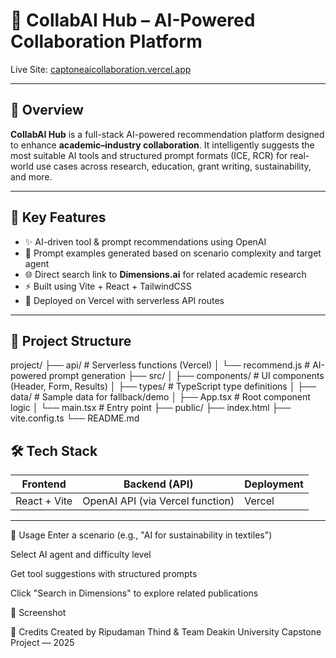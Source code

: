 # 🤖 CollabAI Hub – AI-Powered Collaboration Platform

Live Site: [captoneaicollaboration.vercel.app](https://captoneaicollaboration.vercel.app)

---

## 🚀 Overview

**CollabAI Hub** is a full-stack AI-powered recommendation platform designed to enhance **academic–industry collaboration**. It intelligently suggests the most suitable AI tools and structured prompt formats (ICE, RCR) for real-world use cases across research, education, grant writing, sustainability, and more.

---

## 🎯 Key Features

- ✨ AI-driven tool & prompt recommendations using OpenAI
- 🧠 Prompt examples generated based on scenario complexity and target agent
- 🌐 Direct search link to **Dimensions.ai** for related academic research
- ⚡ Built using Vite + React + TailwindCSS
- 🌱 Deployed on Vercel with serverless API routes

---

## 📁 Project Structure

project/
├── api/ # Serverless functions (Vercel)
│ └── recommend.js # AI-powered prompt generation
├── src/
│ ├── components/ # UI components (Header, Form, Results)
│ ├── types/ # TypeScript type definitions
│ ├── data/ # Sample data for fallback/demo
│ ├── App.tsx # Root component logic
│ └── main.tsx # Entry point
├── public/
├── index.html
├── vite.config.ts
└── README.md

## 🛠 Tech Stack

| Frontend       | Backend (API)     | Deployment |
|----------------|------------------|------------|
| React + Vite   | OpenAI API (via Vercel function) | Vercel |

---


🧪 Usage
Enter a scenario (e.g., "AI for sustainability in textiles")

Select AI agent and difficulty level

Get tool suggestions with structured prompts

Click "Search in Dimensions" to explore related publications

📸 Screenshot

🧠 Credits
Created by Ripudaman Thind & Team
Deakin University Capstone Project — 2025
